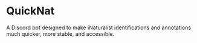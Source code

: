 # QuickNat
 A Discord bot designed to make iNaturalist identifications and annotations much quicker, more stable, and accessible.
